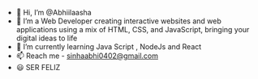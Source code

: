 - 👋 Hi, I’m @Abhiilaasha
- 👀 I’m a Web Developer creating interactive websites and web applications using a mix of HTML, CSS, and JavaScript, bringing your digital ideas to life
- 🌱 I’m currently learning Java Script , NodeJs and React
- 📫 Reach me - sinhaabhi0402@gmail.com
-  😃 SER FELIZ

<!---
Abhiilaasha/Abhiilaasha is a ✨ special ✨ repository because its `README.md` (this file) appears on your GitHub profile.
You can click the Preview link to take a look at your changes.
--->
